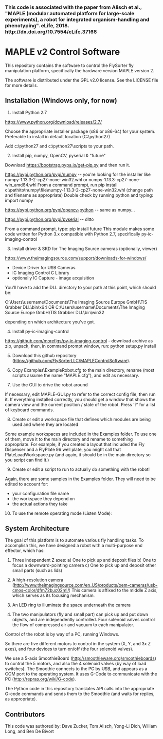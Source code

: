 

### This code is associated with the paper from Alisch et al., "MAPLE (modular automated platform for large-scale experiments), a robot for integrated organism-handling and phenotyping". eLife, 2018. http://dx.doi.org/10.7554/eLife.37166

# MAPLE v2 Control Software

This repository contains the software to control the FlySorter fly manipulation platform,
specifically the hardware version MAPLE version 2.

The software is distributed under the GPL v2.0 license. See the LICENSE file for more details.

Installation (Windows only, for now)
------------

1. Install Python 2.7

https://www.python.org/download/releases/2.7/

Choose the appropriate installer package (x86 or x86-64) for your system. Preferable to install in default location (C:\python27)

Add c:\python27 and c:\python27\scripts to your path.

2. Install pip, numpy, OpenCV, pyserial & "future"

Download https://bootstrap.pypa.io/get-pip.py and then run it.

https://pypi.python.org/pypi/numpy -- you're looking for the installer like numpy-1.13.3-2-cp27-none-win32.whl or numpy-1.13.3-cp27-none-win_amd64.whl
From a command prompt, run pip install c:\path\to\numpy\file\numpy-1.13.3-2-cp27-none-win32.whl (change path and filename as appropriate)
Double check by running python and typing: import numpy

https://pypi.python.org/pypi/opencv-python -- same as numpy...

https://pypi.python.org/pypi/pyserial -- ditto

From a command prompt, type: pip install future
This module makes some code written for Python 3.x compatible with Python 2.7, specifically py-ic-imaging-control

3. Install driver & SKD for The Imaging Source cameras (optionally, viewer)

https://www.theimagingsource.com/support/downloads-for-windows/
* Device Driver for USB Cameras
* IC Imaging Control C Library
* optionally IC Capture - image acquisition

You'll have to add the DLL directory to your path at this point, which should be:

C:\Users\username\Documents\The Imaging Source Europe GmbH\TIS Grabber DLL\bin\x64
  OR
C:\Users\username\Documents\The Imaging Source Europe GmbH\TIS Grabber DLL\bin\win32

depending on which architecture you've got.

4. Install py-ic-imaging-control

https://github.com/morefigs/py-ic-imaging-control - download archive as zip, unpack, then, in command prompt window, run: python setup.py install

5. Download this github repository (https://github.com/FlySorterLLC/MAPLEControlSoftware).

6. Copy Examples\ExampleRobot.cfg to the main directory, rename (most scripts assume the name "MAPLE.cfg"), and edit as necessary.

7. Use the GUI to drive the robot around

If necessary, edit MAPLE-GUI.py to refer to the correct config file, then run it. If everything installed correctly, you should
get a window that shows the camera view and the current position / state of the robot. Press '?' for a list of keyboard commands.

8. Create or edit a workspace file that defines which modules are being used and where they are located

Some example workspaces are included in the Examples folder. To use one of them, move it to the main directory and rename
to something appropriate. For example, if you created a layout that included the Fly Dispenser and a FlyPlate 96 well plate,
you might call that PlateLoadWorkspace.py (and again, it should be in the main directory so you script can find it.)

9. Create or edit a script to run to actually do something with the robot!

Again, there are some samples in the Examples folder. They will need to be edited to account for:
* your configuration file name
* the workspace they depend on
* the actual actions they take

10. To use the remote operating mode (Listen Mode):


System Architecture
-------------------

The goal of this platform is to automate various fly handling tasks. To accomplish this, we have
designed a robot with a multi-purpose end effector, which has:

1. Three independent Z axes:
	a) One to pick up and deposit flies
	b) One to focus a downward-pointing camera
	c) One to pick up and deposit other small parts (such as lids)

2. A high-resolution camera (http://www.theimagingsource.com/en_US/products/oem-cameras/usb-cmos-color/dfm72buc02ml/)
   This camera is affixed to the middle Z axis, which serves as its focusing mechanism.

3. An LED ring to illuminate the space underneath the camera

4. The two manipulators (fly and small part) can pick up and put down objects, and are independently controlled.
   Four solenoid valves control the flow of compressed air and vacuum to each manipulator.

Control of the robot is by way of a PC, running Windows.

So there are five different motors to control in the system (X, Y, and 3x Z axes), and four devices to turn on/off
(the four solenoid valves).

We use a 5-axis SmoothieBoard (http://smoothieware.org/smoothieboards) to control the 5 motors, and also the
4 solenoid valves (by way of load switches). The Smoothie connects to the PC by USB, and appears as a COM port
to the operating system. It uses G-Code to communicate with the PC (http://reprap.org/wiki/G-code).

The Python code in this repository translates API calls into the appropriate G-code commands and sends them to
the Smoothie (and waits for replies, as appropriate).

Contributors
-------------------

This code was authored by: Dave Zucker, Tom Alisch, Yong-Li Dich, William Long, and Ben De Bivort
